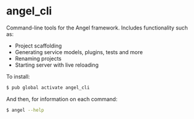 # angel_cli
Command-line tools for the Angel framework.
Includes functionality such as:
* Project scaffolding
* Generating service models, plugins, tests and more
* Renaming projects
* Starting server with live reloading

To install:

```bash
$ pub global activate angel_cli
```

And then, for information on each command:

```bash
$ angel --help
```
